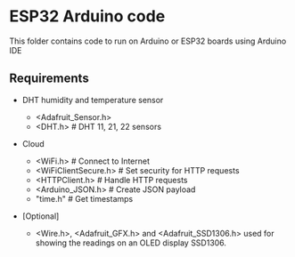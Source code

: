 # ESP32 Arduino code
This folder contains code to run on Arduino or ESP32 boards using Arduino IDE

## Requirements
- DHT humidity and temperature sensor
    - <Adafruit_Sensor.h>
    - <DHT.h> # DHT 11, 21, 22 sensors

- Cloud
    - <WiFi.h> # Connect to Internet
    - <WiFiClientSecure.h> # Set security for HTTP requests
    - <HTTPClient.h> # Handle HTTP requests
    - <Arduino_JSON.h> # Create JSON payload
    - "time.h" # Get timestamps

- [Optional] 
    - <Wire.h>, <Adafruit_GFX.h> and <Adafruit_SSD1306.h> used for showing the readings on an OLED display SSD1306.
